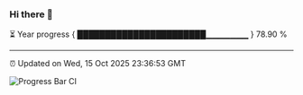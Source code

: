 ### Hi there 👋

⏳ Year progress { ███████████████████████▁▁▁▁▁▁▁ } 78.90 %

---

⏰ Updated on Wed, 15 Oct 2025 23:36:53 GMT

![Progress Bar CI](https://github.com/IshwaranRudhara/GIT-ACTION/workflows/Progress%20Bar%20CI/badge.svg)
